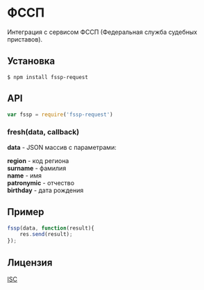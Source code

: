 # ФССП

Интеграция с сервисом ФССП (Федеральная служба судебных приставов).

## Установка

```
$ npm install fssp-request
```

## API

```js
var fssp = require('fssp-request')
```

### fresh(data, callback)

 __data__ - JSON массив с параметрами:  
 
 __region__ - код региона  
 __surname__ - фамилия  
 __name__ - имя  
 __patronymic__ - отчество  
 __birthday__ - дата рождения

## Пример

```js
fssp(data, function(result){
    res.send(result);
});
```

## Лицензия

[ISC](LICENSE)
